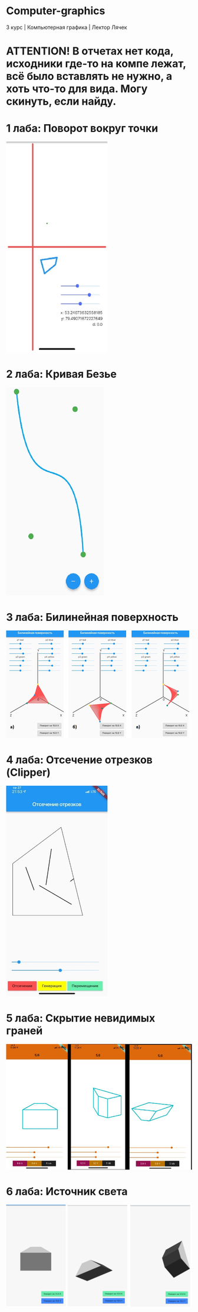 # Computer-graphics
 3 курс | Компьютерная графика | Лектор Лячек

# ATTENTION! В отчетах нет кода, исходники где-то на компе лежат, всё было вставлять не нужно, а хоть что-то для вида. Могу скинуть, если найду.

# 1 лаба: Поворот вокруг точки
<img src="screens/1.png" width="275" height="570">

# 2 лаба: Кривая Безье
<img src="screens/2.png">

# 3 лаба: Билинейная поверхность
<img src="screens/3.png">

# 4 лаба: Отсечение отрезков (Clipper)
<img src="screens/4.jpg" width="275" height="570">

# 5 лаба: Скрытие невидимых граней
<img src="screens/5.png">

# 6 лаба: Источник света
<img src="screens/6.png">

